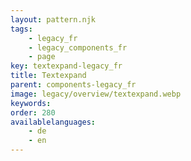 ```yaml
---
layout: pattern.njk
tags: 
    - legacy_fr
    - legacy_components_fr
    - page
key: textexpand-legacy_fr
title: Textexpand
parent: components-legacy_fr
image: legacy/overview/textexpand.webp
keywords: 
order: 280
availablelanguages: 
    - de
    - en
---
```


